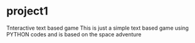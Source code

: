 # project1
Tnteractive text based game
This is just a simple text based game using PYTHON codes and is based on the space adventure

